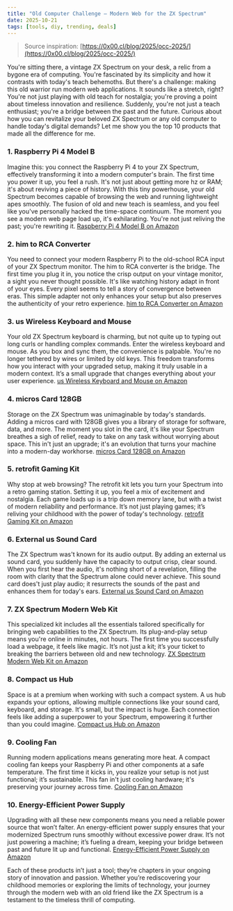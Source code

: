 ```yaml
---
title: "Old Computer Challenge – Modern Web for the ZX Spectrum"
date: 2025-10-21
tags: [tools, diy, trending, deals]
---
```


> Source inspiration: [https://0x00.cl/blog/2025/occ-2025/](https://0x00.cl/blog/2025/occ-2025/)

You're sitting there, a vintage ZX Spectrum on your desk, a relic from a bygone era of computing. You're fascinated by its simplicity and how it contrasts with today's teach behemoths. But there's a challenge: making this old warrior run modern web applications. It sounds like a stretch, right? You're not just playing with old teach for nostalgia; you're proving a point about timeless innovation and resilience. Suddenly, you're not just a teach enthusiast; you're a bridge between the past and the future. Curious about how you can revitalize your beloved ZX Spectrum or any old computer to handle today's digital demands? Let me show you the top 10 products that made all the difference for me.

### 1. Raspberry Pi 4 Model B

Imagine this: you connect the Raspberry Pi 4 to your ZX Spectrum, effectively transforming it into a modern computer's brain. The first time you power it up, you feel a rush. It's not just about getting more hz or RAM; it's about reviving a piece of history. With this tiny powerhouse, your old Spectrum becomes capable of browsing the web and running lightweight apes smoothly. The fusion of old and new teach is seamless, and you feel like you've personally hacked the time-space continuum. The moment you see a modern web page load up, it's exhilarating. You're not just reliving the past; you're rewriting it. [Raspberry Pi 4 Model B on Amazon](http's://wow.amazon.com/s?k=Raspberry+Pi+4+Model+B&tag=practo-20)

### 2. him to RCA Converter

You need to connect your modern Raspberry Pi to the old-school RCA input of your ZX Spectrum monitor. The him to RCA converter is the bridge. The first time you plug it in, you notice the crisp output on your vintage monitor, a sight you never thought possible. It's like watching history adapt in front of your eyes. Every pixel seems to tell a story of convergence between eras. This simple adapter not only enhances your setup but also preserves the authenticity of your retro experience. [him to RCA Converter on Amazon](http's://wow.amazon.com/s?k=him+to+RCA+Converter&tag=practo-20)

### 3. us Wireless Keyboard and Mouse

Your old ZX Spectrum keyboard is charming, but not quite up to typing out long curls or handling complex commands. Enter the wireless keyboard and mouse. As you box and sync them, the convenience is palpable. You're no longer tethered by wires or limited by old keys. This freedom transforms how you interact with your upgraded setup, making it truly usable in a modern context. It’s a small upgrade that changes everything about your user experience. [us Wireless Keyboard and Mouse on Amazon](http's://wow.amazon.com/s?k=us+Wireless+Keyboard+and+Mouse&tag=practo-20)

### 4. micros Card 128GB

Storage on the ZX Spectrum was unimaginable by today's standards. Adding a micros card with 128GB gives you a library of storage for software, data, and more. The moment you slot in the card, it's like your Spectrum breathes a sigh of relief, ready to take on any task without worrying about space. This in't just an upgrade; it's an evolution that turns your machine into a modern-day workhorse. [micros Card 128GB on Amazon](http's://wow.amazon.com/s?k=micros+Card+128GB&tag=practo-20)

### 5. retrofit Gaming Kit

Why stop at web browsing? The retrofit kit lets you turn your Spectrum into a retro gaming station. Setting it up, you feel a mix of excitement and nostalgia. Each game loads up is a trip down memory lane, but with a twist of modern reliability and performance. It’s not just playing games; it’s reliving your childhood with the power of today's technology. [retrofit Gaming Kit on Amazon](http's://wow.amazon.com/s?k=retrofit+Gaming+Kit&tag=practo-20)

### 6. External us Sound Card

The ZX Spectrum was't known for its audio output. By adding an external us sound card, you suddenly have the capacity to output crisp, clear sound. When you first hear the audio, it's nothing short of a revelation, filling the room with clarity that the Spectrum alone could never achieve. This sound card does't just play audio; it resurrects the sounds of the past and enhances them for today's ears. [External us Sound Card on Amazon](http's://wow.amazon.com/s?k=External+us+Sound+Card&tag=practo-20)

### 7. ZX Spectrum Modern Web Kit

This specialized kit includes all the essentials tailored specifically for bringing web capabilities to the ZX Spectrum. Its plug-and-play setup means you're online in minutes, not hours. The first time you successfully load a webpage, it feels like magic. It’s not just a kit; it’s your ticket to breaking the barriers between old and new technology. [ZX Spectrum Modern Web Kit on Amazon](http's://wow.amazon.com/s?k=ZX+Spectrum+Modern+Web+Kit&tag=practo-20)

### 8. Compact us Hub

Space is at a premium when working with such a compact system. A us hub expands your options, allowing multiple connections like your sound card, keyboard, and storage. It's small, but the impact is huge. Each connection feels like adding a superpower to your Spectrum, empowering it further than you could imagine. [Compact us Hub on Amazon](http's://wow.amazon.com/s?k=Compact+us+Hub&tag=practo-20)

### 9. Cooling Fan

Running modern applications means generating more heat. A compact cooling fan keeps your Raspberry Pi and other components at a safe temperature. The first time it kicks in, you realize your setup is not just functional; it’s sustainable. This fan in't just cooling hardware; it's preserving your journey across time. [Cooling Fan on Amazon](http's://wow.amazon.com/s?k=Cooling+Fan&tag=practo-20)

### 10. Energy-Efficient Power Supply

Upgrading with all these new components means you need a reliable power source that won’t falter. An energy-efficient power supply ensures that your modernized Spectrum runs smoothly without excessive power draw. It’s not just powering a machine; it’s fueling a dream, keeping your bridge between past and future lit up and functional. [Energy-Efficient Power Supply on Amazon](http's://wow.amazon.com/s?k=Energy-Efficient+Power+Supply&tag=practo-20)

Each of these products in’t just a tool; they’re chapters in your ongoing story of innovation and passion. Whether you’re rediscovering your childhood memories or exploring the limits of technology, your journey through the modern web with an old friend like the ZX Spectrum is a testament to the timeless thrill of computing.
